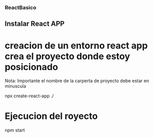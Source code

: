 ### ReactBasico

## Instalar React APP

# creacion de un entorno react app crea el proyecto donde estoy posicionado

Nota: Importante el nombre de la carperta de proyecto debe estar en minuscula

npx create-react-app ./


# Ejecucion del royecto

npm start


